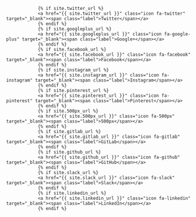                {% if site.twitter_url %}
				<a href="{{ site.twitter_url }}" class="icon fa-twitter" target="_blank"><span class="label">Twitter</span></a>
				{% endif %}
				{% if site.googleplus_url %}
				<a href="{{ site.googleplus_url }}" class="icon fa-google-plus" target="_blank"><span class="label">Google+</span></a>
				{% endif %}
				{% if site.facebook_url %}
				<a href="{{ site.facebook_url }}" class="icon fa-facebook" target="_blank"><span class="label">Facebook</span></a>
				{% endif %}
				{% if site.instagram_url %}
				<a href="{{ site.instagram_url }}" class="icon fa-instagram" target="_blank"><span class="label">Instagram</span></a>
				{% endif %}
				{% if site.pinterest_url %}
				<a href="{{ site.pinterest_url }}" class="icon fa-pinterest" target="_blank"><span class="label">Pinterest</span></a>
				{% endif %}
				{% if site.500px_url %}
				<a href="{{ site.500px_url }}" class="icon fa-500px" target="_blank"><span class="label">500px</span></a>
				{% endif %}
				{% if site.gitlab_url %}
				<a href="{{ site.gitlab_url }}" class="icon fa-gitlab" target="_blank"><span class="label">GitLab</span></a>
				{% endif %}
				{% if site.github_url %}
				<a href="{{ site.github_url }}" class="icon fa-github" target="_blank"><span class="label">GitHub</span></a>
				{% endif %}
				{% if site.slack_url %}
				<a href="{{ site.slack_url }}" class="icon fa-slack" target="_blank"><span class="label">Slack</span></a>
				{% endif %}
				{% if site.linkedin_url %}
				<a href="{{ site.linkedin_url }}" class="icon fa-linkedin" target="_blank"><span class="label">LinkedIn</span></a>
				{% endif %}
